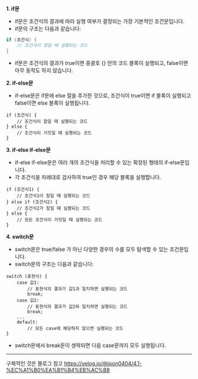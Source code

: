**1. if문**

- if문은 조건식의 결과에 따라 실행 여부가 결정되는 가장 기본적인 조건문입니다.
- if문의 구조는 다음과 같습니다:

```java
if (조건식) {
    // 조건식이 참일 때 실행되는 코드
}

```

- if문은 조건식의 결과가 true이면 중괄호 {} 안의 코드 블록이 실행되고, false이면 아무 동작도 하지 않습니다.

**2. if-else문**

- if-else문은 if문에 else 절을 추가한 것으로, 조건식이 true이면 if 블록이 실행되고 false이면 else 블록이 실행됩니다.

```
if (조건식) {
    // 조건식이 참일 때 실행되는 코드
} else {
    // 조건식이 거짓일 때 실행되는 코드
}

```

**3. if-else if-else문**

- if-else if-else문은 여러 개의 조건식을 처리할 수 있는 확장된 형태의 if-else문입니다.
- 각 조건식을 차례대로 검사하여 true인 경우 해당 블록을 실행합니다.

```
if (조건식1) {
    // 조건식1이 참일 때 실행되는 코드
} else if (조건식2) {
    // 조건식2가 참일 때 실행되는 코드
} else {
    // 모든 조건식이 거짓일 때 실행되는 코드
}

```

**4. switch문**

- switch문은 true/false 가 아닌 다양한 경우의 수를 모두 탐색할 수 있는 조건문입니다.
- switch문의 구조는 다음과 같습니다:

```
switch (표현식) {
    case 값1:
        // 표현식의 결과가 값1과 일치하면 실행되는 코드
        break;
    case 값2:
        // 표현식의 결과가 값2와 일치하면 실행되는 코드
        break;
    ...
    default:
        // 모든 case에 해당하지 않으면 실행되는 코드
}

```

- switch문에서 break문이 생략되면 다음 case문까지 모두 실행됩니다.


------
구체적인 것은 블로그 참고
https://velog.io/@joon0404/4.1-%EC%A1%B0%EA%B1%B4%EB%AC%B8
